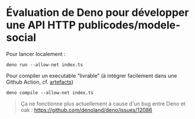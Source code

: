 # Évaluation de Deno pour développer une API HTTP publicodes/modele-social

Pour lancer localement :

```
deno run --allow-net index.ts
```

Pour compiler un executable “livrable” (à intégrer facilement dans une Github Action, cf. [artefacts](https://docs.github.com/en/actions/advanced-guides/storing-workflow-data-as-artifacts))

```
deno compile --allow-net index.ts
```

> Ça ne fonctionne plus actuellement à cause d'un bug entre Deno et oak : https://github.com/denoland/deno/issues/12086
